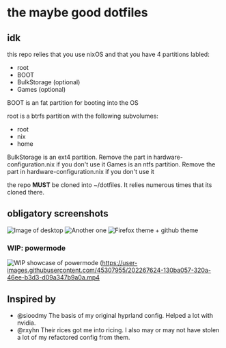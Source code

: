 # the maybe good dotfiles

## idk

this repo relies that you use nixOS and that you have 4 partitions labled:

- root
- BOOT
- BulkStorage (optional)
- Games (optional)

BOOT is an fat partition for booting into the OS

root is a btrfs partition with the following subvolumes:

- root
- nix
- home

BulkStorage is an ext4 partition. Remove the part in hardware-configuration.nix if you don't use it
Games is an ntfs partition. Remove the part in hardware-configuration.nix if you don't use it

the repo **MUST** be cloned into ~/dotfiles. It relies numerous times that its cloned there.

## obligatory screenshots

![Image of desktop](https://cdn.discordapp.com/attachments/273539705595756544/1041109605268328538/image.png)
![Another one](https://cdn.discordapp.com/attachments/273539705595756544/1041109217534296124/image.png)
![Firefox theme + github theme](https://user-images.githubusercontent.com/45307955/202266026-843597c3-8f46-45bc-b289-d1bbe192a050.png)
### WIP: powermode
![WIP showcase of powermode](https://user-images.githubusercontent.com/45307955/202266864-6738de16-3ebf-41c1-a1ed-1e9526ed5038.png)
(https://user-images.githubusercontent.com/45307955/202267624-130ba057-320a-46ee-b3d3-d09a347b9a0a.mp4

## Inspired by

- @sioodmy The basis of my original hyprland config. Helped a lot with nvidia.
- @rxyhn Their rices got me into ricing. I also may or may not have stolen a lot of my refactored config from them.
